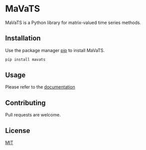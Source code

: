 # MaVaTS

MaVaTS is a Python library for matrix-valued time series methods.

## Installation

Use the package manager [pip](https://pip.pypa.io/en/stable/) to install MaVaTS.

```bash
pip install mavats
```

## Usage

Please refer to the [documentation](https://dx-li.github.io/MaVaTS/mavats.html)

## Contributing

Pull requests are welcome.

## License

[MIT](https://github.com/dx-li/MaVaTS/blob/main/LICENSE)